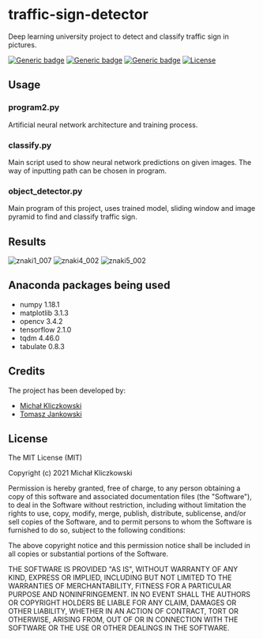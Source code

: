 # traffic-sign-detector
Deep learning university project to detect and classify traffic sign in pictures.

[![Generic badge](https://img.shields.io/badge/python-3.7.7-blue.svg)](https://shields.io/)   [![Generic badge](https://img.shields.io/badge/anaconda-2019.10-green.svg)](https://shields.io/)   [![Generic badge](https://img.shields.io/badge/tensorflow-2.1.0-red.svg)](https://shields.io/)
[![License](http://img.shields.io/:license-mit-blue.svg?style=flat-square)](http://badges.mit-license.org)

## Usage

### program2.py
Artificial neural network architecture and training process.

### classify.py
Main script used to show neural network predictions on given images. The way of inputting path can be chosen in program.

### object_detector.py
Main program of this project, uses trained model, sliding window and image pyramid to find and classify traffic sign.

## Results
![znaki1_007](https://user-images.githubusercontent.com/49961031/110140990-f9a7e200-7dd4-11eb-875a-e02ae2925d74.jpg)
![znaki4_002](https://user-images.githubusercontent.com/49961031/110141036-07f5fe00-7dd5-11eb-94b0-13c8d261e6d0.jpg)
![znaki5_002](https://user-images.githubusercontent.com/49961031/110141042-09272b00-7dd5-11eb-83ec-4daaa0479e63.jpg)

## Anaconda packages being used
* numpy 1.18.1
* matplotlib 3.1.3
* opencv 3.4.2
* tensorflow 2.1.0
* tqdm 4.46.0
* tabulate 0.8.3

## Credits
The project has been developed by:
- [Michał Kliczkowski](https://github.com/michal090497)
- [Tomasz Jankowski](https://github.com/tomasz-jankowski)

## License
 
The MIT License (MIT)

Copyright (c) 2021 Michał Kliczkowski

Permission is hereby granted, free of charge, to any person obtaining a copy of this software and associated documentation files (the "Software"), to deal in the Software without restriction, including without limitation the rights to use, copy, modify, merge, publish, distribute, sublicense, and/or sell copies of the Software, and to permit persons to whom the Software is furnished to do so, subject to the following conditions:

The above copyright notice and this permission notice shall be included in all copies or substantial portions of the Software.

THE SOFTWARE IS PROVIDED "AS IS", WITHOUT WARRANTY OF ANY KIND, EXPRESS OR IMPLIED, INCLUDING BUT NOT LIMITED TO THE WARRANTIES OF MERCHANTABILITY, FITNESS FOR A PARTICULAR PURPOSE AND NONINFRINGEMENT. IN NO EVENT SHALL THE AUTHORS OR COPYRIGHT HOLDERS BE LIABLE FOR ANY CLAIM, DAMAGES OR OTHER LIABILITY, WHETHER IN AN ACTION OF CONTRACT, TORT OR OTHERWISE, ARISING FROM, OUT OF OR IN CONNECTION WITH THE SOFTWARE OR THE USE OR OTHER DEALINGS IN THE SOFTWARE.
